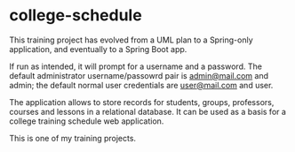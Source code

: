 # college-schedule

This training project has evolved from a UML plan to a Spring-only application, and eventually to a Spring Boot app.

If run as intended, it will prompt for a username and a password. The default administrator username/passowrd pair is admin@mail.com and admin; the default normal user credentials are user@mail.com and user.

The application allows to store records for students, groups, professors, courses and lessons in a relational database. It can be used as a basis for a college training schedule web application.

This is one of my training projects.
